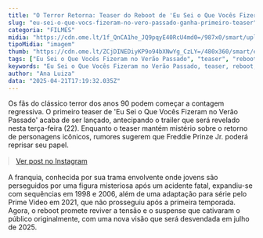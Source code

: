 ```yaml
---
title: "O Terror Retorna: Teaser do Reboot de 'Eu Sei o Que Vocês Fizeram no Verão Passado' é Revelado!"
slug: "eu-sei-o-que-vocs-fizeram-no-vero-passado-ganha-primeiro-teaser"
categoria: "FILMES"
midia: "https://cdn.ome.lt/1f_QnCA1he_JQ9pqyE40RcU4md0=/987x0/smart/uploads/conteudo/fotos/OMELETE_CAPA_-_2025-04-21T132135.874.png"
tipoMidia: "imagem"
thumb: "https://cdn.ome.lt/ZCjDINEDiyKP9o94bXNwYg_CzLY=/480x360/smart/extras/conteudos/omelete_THUMB_-_2025-04-21T132119.276.png"
tags: ["Eu Sei o Que Vocês Fizeram no Verão Passado", "teaser", "reboot", "Freddie Prinze Jr.", "terror", "filme de terror", "estreia 2025"]
keywords: "Eu Sei o Que Vocês Fizeram no Verão Passado, teaser, reboot, Freddie Prinze Jr., terror, filme de terror, estreia 2025"
author: "Ana Luiza"
data: "2025-04-21T17:19:32.035Z"
---
```


Os fãs do clássico terror dos anos 90 podem começar a contagem regressiva. O primeiro teaser de 'Eu Sei o Que Vocês Fizeram no Verão Passado' acaba de ser lançado, antecipando o trailer que será revelado nesta terça-feira (22). Enquanto o teaser mantém mistério sobre o retorno de personagens icônicos, rumores sugerem que Freddie Prinze Jr. poderá reprisar seu papel.

<blockquote class="instagram-media" data-instgrm-permalink="https://www.instagram.com/reel/DIturbFPKP3/" data-instgrm-version="14" style="width:100%; max-width:540px; margin:1rem auto;"><a href="https://www.instagram.com/reel/DIturbFPKP3/">Ver post no Instagram</a></blockquote>

A franquia, conhecida por sua trama envolvente onde jovens são perseguidos por uma figura misteriosa após um acidente fatal, expandiu-se com sequências em 1998 e 2006, além de uma adaptação para série pelo Prime Video em 2021, que não prosseguiu após a primeira temporada. Agora, o reboot promete reviver a tensão e o suspense que cativaram o público originalmente, com uma nova visão que será desvendada em julho de 2025.